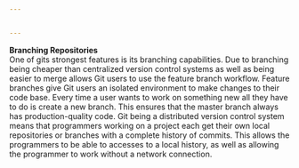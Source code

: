 ```yaml
---


---
```


<p><img src="https://d2r55xnwy6nx47.cloudfront.net/uploads/2013/06/AngelOakTree_articleSpan02.jpg" alt=""><br>
<strong>Branching Repositories</strong><br>
One of gits strongest features is its branching capabilities. Due to branching being cheaper than centralized version control systems as well as being easier to merge allows  Git users to use the feature branch workflow.  Feature branches give Git users an isolated environment to make changes to their code base. Every time a user wants to work on something new all they have to do is create a new branch. This ensures that the master branch always has production-quality code. Git being a distributed version control system means that programmers working on a project each get their own local repositories or branches  with a complete history of commits. This allows the programmers to be able to accesses to a local history, as well as allowing the programmer to work without a network connection.</p>

